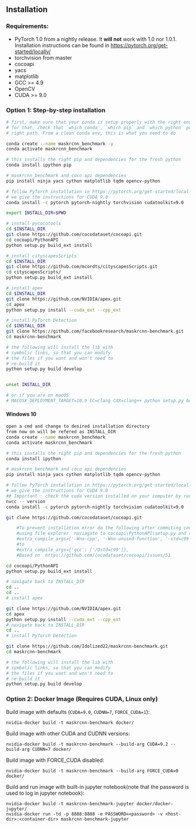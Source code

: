 ## Installation

### Requirements:
- PyTorch 1.0 from a nightly release. It **will not** work with 1.0 nor 1.0.1. Installation instructions can be found in https://pytorch.org/get-started/locally/
- torchvision from master
- cocoapi
- yacs
- matplotlib
- GCC >= 4.9
- OpenCV
- CUDA >= 9.0


### Option 1: Step-by-step installation

```bash
# first, make sure that your conda is setup properly with the right environment
# for that, check that `which conda`, `which pip` and `which python` points to the
# right path. From a clean conda env, this is what you need to do

conda create --name maskrcnn_benchmark -y
conda activate maskrcnn_benchmark

# this installs the right pip and dependencies for the fresh python
conda install ipython pip

# maskrcnn_benchmark and coco api dependencies
pip install ninja yacs cython matplotlib tqdm opencv-python

# follow PyTorch installation in https://pytorch.org/get-started/locally/
# we give the instructions for CUDA 9.0
conda install -c pytorch pytorch-nightly torchvision cudatoolkit=9.0

export INSTALL_DIR=$PWD

# install pycocotools
cd $INSTALL_DIR
git clone https://github.com/cocodataset/cocoapi.git
cd cocoapi/PythonAPI
python setup.py build_ext install

# install cityscapesScripts
cd $INSTALL_DIR
git clone https://github.com/mcordts/cityscapesScripts.git
cd cityscapesScripts/
python setup.py build_ext install

# install apex
cd $INSTALL_DIR
git clone https://github.com/NVIDIA/apex.git
cd apex
python setup.py install --cuda_ext --cpp_ext

# install PyTorch Detection
cd $INSTALL_DIR
git clone https://github.com/facebookresearch/maskrcnn-benchmark.git
cd maskrcnn-benchmark

# the following will install the lib with
# symbolic links, so that you can modify
# the files if you want and won't need to
# re-build it
python setup.py build develop


unset INSTALL_DIR

# or if you are on macOS
# MACOSX_DEPLOYMENT_TARGET=10.9 CC=clang CXX=clang++ python setup.py build develop
```
#### Windows 10
```bash
open a cmd and change to desired installation directory
from now on will be refered as INSTALL_DIR
conda create --name maskrcnn_benchmark
conda activate maskrcnn_benchmark

# this installs the right pip and dependencies for the fresh python
conda install ipython

# maskrcnn_benchmark and coco api dependencies
pip install ninja yacs cython matplotlib tqdm opencv-python

# follow PyTorch installation in https://pytorch.org/get-started/locally/
# we give the instructions for CUDA 9.0
## Important : check the cuda version installed on your computer by running the command in the cmd :
nvcc -- version
conda install -c pytorch pytorch-nightly torchvision cudatoolkit=9.0

git clone https://github.com/cocodataset/cocoapi.git

    #To prevent installation error do the following after commiting cocooapi :
    #using file explorer  naviagate to cocoapi\PythonAPI\setup.py and change line 14 from:
    #extra_compile_args=['-Wno-cpp', '-Wno-unused-function', '-std=c99'],
    #to
    #extra_compile_args={'gcc': ['/Qstd=c99']},
    #Based on  https://github.com/cocodataset/cocoapi/issues/51

cd cocoapi/PythonAPI
python setup.py build_ext install

# navigate back to INSTALL_DIR
cd ..
cd ..
# install apex

git clone https://github.com/NVIDIA/apex.git
cd apex
python setup.py install --cuda_ext --cpp_ext
# navigate back to INSTALL_DIR
cd ..
# install PyTorch Detection

git clone https://github.com/Idolized22/maskrcnn-benchmark.git
cd maskrcnn-benchmark

# the following will install the lib with
# symbolic links, so that you can modify
# the files if you want and won't need to
# re-build it
python setup.py build develop
```
### Option 2: Docker Image (Requires CUDA, Linux only)

Build image with defaults (`CUDA=9.0`, `CUDNN=7`, `FORCE_CUDA=1`):

    nvidia-docker build -t maskrcnn-benchmark docker/

Build image with other CUDA and CUDNN versions:

    nvidia-docker build -t maskrcnn-benchmark --build-arg CUDA=9.2 --build-arg CUDNN=7 docker/

Build image with FORCE_CUDA disabled:

    nvidia-docker build -t maskrcnn-benchmark --build-arg FORCE_CUDA=0 docker/

Build and run image with built-in jupyter notebook(note that the password is used to log in jupyter notebook):

    nvidia-docker build -t maskrcnn-benchmark-jupyter docker/docker-jupyter/
    nvidia-docker run -td -p 8888:8888 -e PASSWORD=<password> -v <host-dir>:<container-dir> maskrcnn-benchmark-jupyter
